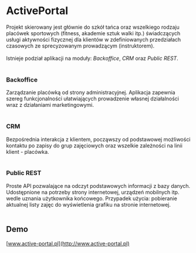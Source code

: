ActivePortal
============

Projekt skierowany jest głównie do szkół tańca oraz wszelkiego rodzaju placówek sportowych (fitness, akademie sztuk walki itp.) świadczących usługi aktywności fizycznej dla klientów w zdefiniowanych przedziałach czasowych ze sprecyzowanym prowadzącym (instruktorem).
<br /><br />
Istnieje podział aplikacji na moduły: _Backoffice_, _CRM_ oraz _Public REST_.
<br /><br />
### Backoffice

Zarządzanie placówką od strony administracyjnej. Aplikacja zapewnia szereg funkcjonalności ułatwiających prowadzenie własnej działalności wraz z działaniami marketingowymi.
<br /><br />
### CRM

Bezpośrednia interakcja z klientem, począwszy od podstawowej możliwości kontaktu po zapisy do grup zajęciowych oraz wszelkie zależności na linii klient - placówka.
<br /><br />
### Public REST

Proste API pozwalające na odczyt podstawowych informacji z bazy danych. Udostępnione na potrzeby strony internetowej, urządzeń mobilnych itp. wedle uznania użytkownika końcowego. Przypadek użycia: pobieranie aktualnej listy zajęc do wyświetlenia
grafiku na stronie internetowej.
<br /><br />
## Demo
[www.active-portal.pl](http://www.active-portal.pl)
